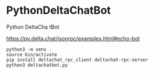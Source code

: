 # PythonDeltaChatBot
Python DeltaCha tBot

https://py.delta.chat/jsonrpc/examples.html#echo-bot

```shell
python3 -m venv .
source bin/activate
pip install deltachat_rpc_client deltachat-rpc-server
python3 deltachatbot.py
```
